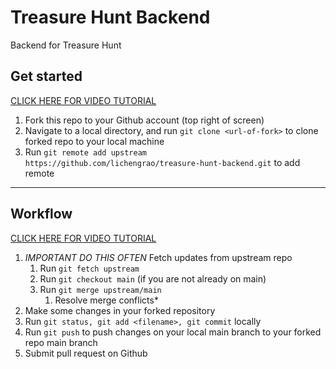 # Treasure Hunt Backend

Backend for Treasure Hunt

## Get started

[CLICK HERE FOR VIDEO TUTORIAL](https://drive.google.com/file/d/1wPRpMebpRpLdm6gOGmakLly4FFqpCrJI/view?usp=sharing)

1. Fork this repo to your Github account (top right of screen)
2. Navigate to a local directory, and run ```git clone <url-of-fork>``` to clone forked repo to your local machine
3. Run ```git remote add upstream https://github.com/lichengrao/treasure-hunt-backend.git``` to add remote
   
---

## Workflow

[CLICK HERE FOR VIDEO TUTORIAL](https://drive.google.com/file/d/1wPRpMebpRpLdm6gOGmakLly4FFqpCrJI/view?usp=sharing)

1. *IMPORTANT DO THIS OFTEN* Fetch updates from upstream repo
   1. Run ```git fetch upstream```
   2. Run ```git checkout main``` (if you are not already on main)
   3. Run ```git merge upstream/main```
      1. Resolve merge conflicts*
2. Make some changes in your forked repository
3. Run ```git status, git add <filename>, git commit``` locally
4. Run ```git push``` to push changes on your local main branch to your forked repo main branch
5. Submit pull request on Github

